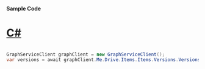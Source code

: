 #### Sample Code
# [C#](#tab/Csharp)

```C#

GraphServiceClient graphClient = new GraphServiceClient();
var versions = await graphClient.Me.Drive.Items.Items.Versions.Versions.Request().GetAsync();

```